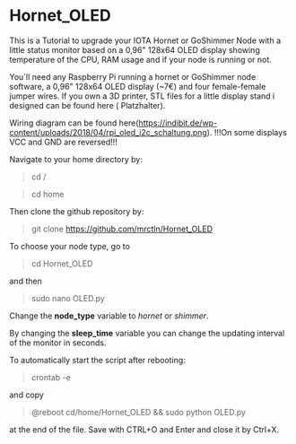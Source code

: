 # Hornet_OLED

This is a Tutorial to upgrade your IOTA Hornet or GoShimmer Node with a little status monitor based on a 0,96" 128x64 OLED display showing temperature of the CPU, RAM usage and if your node is running or not.

You´ll need any Raspberry Pi running a hornet or GoShimmer node software, a 0,96" 128x64 OLED display (~7€) and four female-female jumper wires. If you own a 3D printer, STL files for a little display stand i designed can be found here ( Platzhalter).

Wiring diagram can be found here(https://indibit.de/wp-content/uploads/2018/04/rpi_oled_i2c_schaltung.png). 
!!!On some displays VCC and GND are reversed!!!

Navigate to your home directory by:

>cd /

>cd home

Then clone the github repository by:

>git clone https://github.com/mrctln/Hornet_OLED

To choose your node type, go to

>cd Hornet_OLED

and then 

>sudo nano OLED.py

Change the **node_type** variable to *hornet* or *shimmer*.

By changing the **sleep_time** variable you can change the updating interval of the monitor in seconds.

To automatically start the script after rebooting:

>crontab -e

and copy

>@reboot cd/home/Hornet_OLED && sudo python OLED.py

at the end of the file. Save with CTRL+O and Enter and close it by Ctrl+X.
